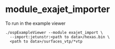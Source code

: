 # module_exajet_importer

To run in the example viewer

```
./ospExampleViewer --module exajet_import \
  --import:jetunstr:<path to data>/hexas.bin \
  <path to data>/surfaces_vtp/*vtp
```

